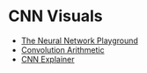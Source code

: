 # CNN Visuals

- [The Neural Network Playground](https://playground.tensorflow.org/)
- [Convolution Arithmetic](https://github.com/vdumoulin/conv_arithmetic)
- [CNN Explainer](https://poloclub.github.io/cnn-explainer/)